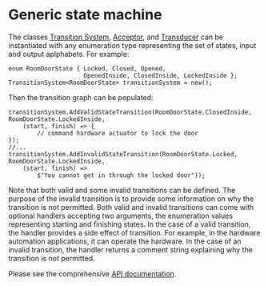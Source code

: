 # Generic state machine

The classes [Transition System](https://SAKryukov.GitHub.io/generic-state-machine#heading-class-transitionsystem),
[Acceptor](https://SAKryukov.GitHub.io/generic-state-machine#heading-class-acceptor),
and [Transducer](https://SAKryukov.GitHub.io/generic-state-machine#heading-class-transducer)
can be instantiated with any enumeration type representing the set of states, input and output aplphabets. For example:

~~~
enum RoomDoorState { Locked, Closed, Opened,
                     OpenedInside, ClosedInside, LockedInside };
TransitionSystem<RoomDoorState> transitionSystem = new();
~~~

Then the transition graph can be populated:

~~~
transitionSystem.AddValidStateTransition(RoomDoorState.ClosedInside, RoomDoorState.LockedInside,
    (start, finish) => {
        // command hardware actuator to lock the door
});
//...
transitionSystem.AddInvalidStateTransition(RoomDoorState.Locked, RoomDoorState.LockedInside,
    (start, finish) =>
        $"You cannot get in through the locked door"));
~~~

Note that both valid and some invalid transitions can be defined. The purpose of the invalid transition is to provide some information on why the transition is not permitted.
Both valid and invalid transitions can come with optional handlers accepting two arguments, the enumeration values representing starting and finishing states. In the case of a valid transition, the handler provides a side effect of transition.
For example, in the hardware automation applications, it can operate the hardware. In the case of an invalid transition, the handler returns a comment string explaining why the transition is not permitted.

Please see the comprehensive [API documentation](https://SAKryukov.GitHub.io/generic-state-machine).

